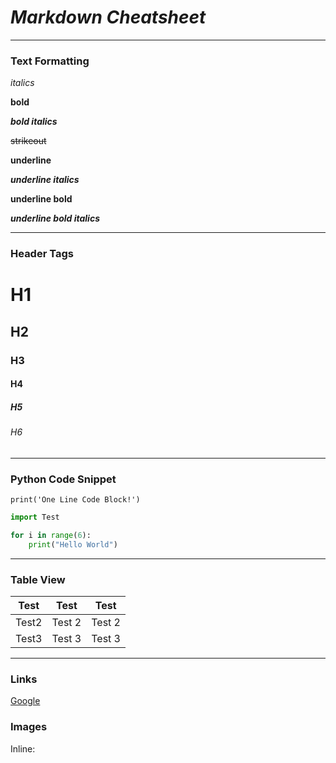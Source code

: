 # ___***Markdown Cheatsheet***___

---


### Text Formatting

*italics*

**bold**

***bold italics***

~~strikeout~~

__underline__

__*underline italics*__

__**underline bold**__

__***underline bold italics***__

---

### Header Tags

# H1
## H2
### H3
#### H4
##### H5
###### H6

---

### Python Code Snippet

`print('One Line Code Block!')`

```python
import Test

for i in range(6):
    print("Hello World")
```

---

### Table View

| Test | Test | Test |
|---|---|---|
| Test2 | Test 2 | Test 2 |
| Test3 | Test 3 | Test 3 |

---

### Links
[Google](https://encrypted.google.com "Encrypted Google")

### Images
Inline:
